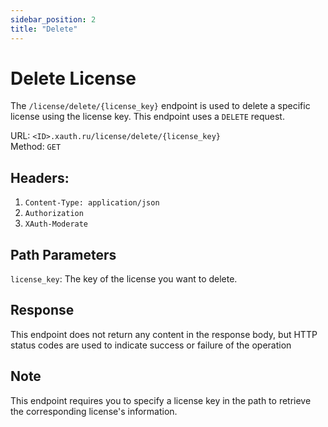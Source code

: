 ```yaml
---
sidebar_position: 2
title: "Delete"
---
```


# Delete License

The `/license/delete/{license_key}` endpoint is used to delete a specific license using the license key. This endpoint uses a `DELETE` request.

URL: `<ID>.xauth.ru/license/delete/{license_key}`<br/>
Method: `GET`<br/>

## Headers: 
1. `Content-Type: application/json`
2. `Authorization`
3. `XAuth-Moderate`

## Path Parameters
`license_key`: The key of the license you want to delete.

## Response
This endpoint does not return any content in the response body, but HTTP status codes are used to indicate success or failure of the operation

## Note
This endpoint requires you to specify a license key in the path to retrieve the corresponding license's information.